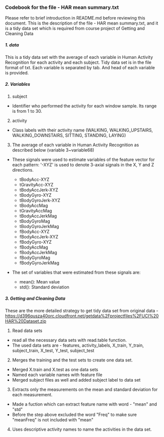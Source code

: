 ### Codebook for the file - HAR mean summary.txt

Please refer to brief introduction in README.md before reviewing this document.
This is the description of the file - HAR mean summary.txt, and it is a tidy data set which is required from course project of Getting and Cleaning Data

##### 1. data
This is a tidy data set with the average of each variable in Human Activity Recognition for each activity and each subject. 
Tidy data set is in the file format of txt. Each variable is separated by tab. And head of each variable is provided.

##### 2. Variables
1. subject
  * Identifier who performed the activity for each window sample. Its range is from 1 to 30.
2. activity
  * Class labels with their activity name (WALKING, WALKING_UPSTAIRS, WALKING_DOWNSTAIRS, SITTING, STANDING, LAYING)
3. The average of each variable in Human Activity Recognition as described below (variable 3~variable68)
  * These signals were used to estimate variables of the feature vector for each pattern: '-XYZ' is used to denote 3-axial signals in the X, Y and Z directions.

    - tBodyAcc-XYZ
    - tGravityAcc-XYZ
    - tBodyAccJerk-XYZ
    - tBodyGyro-XYZ
    - tBodyGyroJerk-XYZ
    - tBodyAccMag
    - tGravityAccMag
    - tBodyAccJerkMag
    - tBodyGyroMag
    - tBodyGyroJerkMag
    - fBodyAcc-XYZ
    - fBodyAccJerk-XYZ
    - fBodyGyro-XYZ
    - fBodyAccMag
    - fBodyAccJerkMag
    - fBodyGyroMag
    - fBodyGyroJerkMag

  * The set of variables that were estimated from these signals are: 

    - mean(): Mean value
    - std(): Standard deviation

##### 3. Getting and Cleaning Data

These are the more detailed strategy to get tidy data set from original data - https://d396qusza40orc.cloudfront.net/getdata%2Fprojectfiles%2FUCI%20HAR%20Dataset.zip 

1. Read data sets
  * read all the necessary data sets with read.table function. 
  * The used data sets are - features, activity_labels, X_train, Y_train, subject_train, X_test, Y_test, subject_test
2. Merges the training and the test sets to create one data set.
  * Merged X.train and X.test as one data sets
  * Named each variable names with feature file
  * Merged subject files as well and added subject label to data set
3. Extracts only the measurements on the mean and standard deviation for each measurement.
  * Made a fuction which can extract feature name with word - "mean" and "std"
  * Before the step above excluded the word "Freq" to make sure "meanFreq" is not included with "mean"
4. Uses descriptive activity names to name the activities in the data set.




